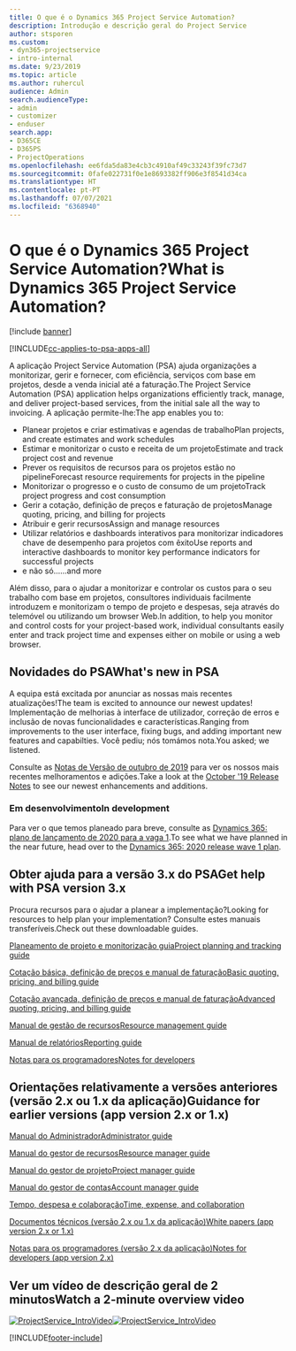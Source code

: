 ```yaml
---
title: O que é o Dynamics 365 Project Service Automation?
description: Introdução e descrição geral do Project Service
author: stsporen
ms.custom:
- dyn365-projectservice
- intro-internal
ms.date: 9/23/2019
ms.topic: article
ms.author: ruhercul
audience: Admin
search.audienceType:
- admin
- customizer
- enduser
search.app:
- D365CE
- D365PS
- ProjectOperations
ms.openlocfilehash: ee6fda5da83e4cb3c4910af49c33243f39fc73d7
ms.sourcegitcommit: 0fafe022731f0e1e8693382ff906e3f8541d34ca
ms.translationtype: HT
ms.contentlocale: pt-PT
ms.lasthandoff: 07/07/2021
ms.locfileid: "6368940"
---
```

# <a name="what-is-dynamics-365-project-service-automation"></a><span data-ttu-id="3d16a-103">O que é o Dynamics 365 Project Service Automation?</span><span class="sxs-lookup"><span data-stu-id="3d16a-103">What is Dynamics 365 Project Service Automation?</span></span>

[!include [banner](../includes/psa-now-project-operations.md)]

[!INCLUDE[cc-applies-to-psa-apps-all](../includes/cc-applies-to-psa-apps-all.md)]

<span data-ttu-id="3d16a-104">A aplicação Project Service Automation (PSA) ajuda organizações a monitorizar, gerir e fornecer, com eficiência, serviços com base em projetos, desde a venda inicial até a faturação.</span><span class="sxs-lookup"><span data-stu-id="3d16a-104">The Project Service Automation (PSA) application helps organizations efficiently track, manage, and deliver project-based services, from the initial sale all the way to invoicing.</span></span> <span data-ttu-id="3d16a-105">A aplicação permite-lhe:</span><span class="sxs-lookup"><span data-stu-id="3d16a-105">The app enables you to:</span></span>

- <span data-ttu-id="3d16a-106">Planear projetos e criar estimativas e agendas de trabalho</span><span class="sxs-lookup"><span data-stu-id="3d16a-106">Plan projects, and create estimates and work schedules</span></span>
- <span data-ttu-id="3d16a-107">Estimar e monitorizar o custo e receita de um projeto</span><span class="sxs-lookup"><span data-stu-id="3d16a-107">Estimate and track project cost and revenue</span></span>
- <span data-ttu-id="3d16a-108">Prever os requisitos de recursos para os projetos estão no pipeline</span><span class="sxs-lookup"><span data-stu-id="3d16a-108">Forecast resource requirements for projects in the pipeline</span></span>
- <span data-ttu-id="3d16a-109">Monitorizar o progresso e o custo de consumo de um projeto</span><span class="sxs-lookup"><span data-stu-id="3d16a-109">Track project progress and cost consumption</span></span>
- <span data-ttu-id="3d16a-110">Gerir a cotação, definição de preços e faturação de projetos</span><span class="sxs-lookup"><span data-stu-id="3d16a-110">Manage quoting, pricing, and billing for projects</span></span>
- <span data-ttu-id="3d16a-111">Atribuir e gerir recursos</span><span class="sxs-lookup"><span data-stu-id="3d16a-111">Assign and manage resources</span></span>
- <span data-ttu-id="3d16a-112">Utilizar relatórios e dashboards interativos para monitorizar indicadores chave de desempenho para projetos com êxito</span><span class="sxs-lookup"><span data-stu-id="3d16a-112">Use reports and interactive dashboards to monitor key performance indicators for successful projects</span></span>
- <span data-ttu-id="3d16a-113">e não só...</span><span class="sxs-lookup"><span data-stu-id="3d16a-113">...and more</span></span>

<span data-ttu-id="3d16a-114">Além disso, para o ajudar a monitorizar e controlar os custos para o seu trabalho com base em projetos, consultores individuais facilmente introduzem e monitorizam o tempo de projeto e despesas, seja através do telemóvel ou utilizando um browser Web.</span><span class="sxs-lookup"><span data-stu-id="3d16a-114">In addition, to help you monitor and control costs for your project-based work, individual consultants easily enter and track project time and expenses either on mobile or using a web browser.</span></span>

## <a name="whats-new-in-psa"></a><span data-ttu-id="3d16a-115">Novidades do PSA</span><span class="sxs-lookup"><span data-stu-id="3d16a-115">What's new in PSA</span></span>
<span data-ttu-id="3d16a-116">A equipa está excitada por anunciar as nossas mais recentes atualizações!</span><span class="sxs-lookup"><span data-stu-id="3d16a-116">The team is excited to announce our newest updates!</span></span> <span data-ttu-id="3d16a-117">Implementação de melhorias à interface de utilizador, correção de erros e inclusão de novas funcionalidades e características.</span><span class="sxs-lookup"><span data-stu-id="3d16a-117">Ranging from improvements to the user interface, fixing bugs, and adding important new features and capabilties.</span></span> <span data-ttu-id="3d16a-118">Você pediu; nós tomámos nota.</span><span class="sxs-lookup"><span data-stu-id="3d16a-118">You asked; we listened.</span></span>

<span data-ttu-id="3d16a-119">Consulte as [Notas de Versão de outubro de 2019](/dynamics365-release-plan/2019wave2/index) para ver os nossos mais recentes melhoramentos e adições.</span><span class="sxs-lookup"><span data-stu-id="3d16a-119">Take a look at the [October '19 Release Notes](/dynamics365-release-plan/2019wave2/index) to see our newest enhancements and additions.</span></span>

### <a name="in-development"></a><span data-ttu-id="3d16a-120">Em desenvolvimento</span><span class="sxs-lookup"><span data-stu-id="3d16a-120">In development</span></span>
<span data-ttu-id="3d16a-121">Para ver o que temos planeado para breve, consulte as [Dynamics 365: plano de lançamento de 2020 para a vaga 1](/dynamics365-release-plan/2020wave1/index).</span><span class="sxs-lookup"><span data-stu-id="3d16a-121">To see what we have planned in the near future, head over to the [Dynamics 365: 2020 release wave 1 plan](/dynamics365-release-plan/2020wave1/index).</span></span>

## <a name="get-help-with-psa-version-3x"></a><span data-ttu-id="3d16a-122">Obter ajuda para a versão 3.x do PSA</span><span class="sxs-lookup"><span data-stu-id="3d16a-122">Get help with PSA version 3.x</span></span>
<span data-ttu-id="3d16a-123">Procura recursos para o ajudar a planear a implementação?</span><span class="sxs-lookup"><span data-stu-id="3d16a-123">Looking for resources to help plan your implementation?</span></span> <span data-ttu-id="3d16a-124">Consulte estes manuais transferíveis.</span><span class="sxs-lookup"><span data-stu-id="3d16a-124">Check out these downloadable guides.</span></span>

 [<span data-ttu-id="3d16a-125">Planeamento de projeto e monitorização guia</span><span class="sxs-lookup"><span data-stu-id="3d16a-125">Project planning and tracking guide</span></span>](../psa/implementation-guides/project-planning-tracking.md)

 [<span data-ttu-id="3d16a-126">Cotação básica, definição de preços e manual de faturação</span><span class="sxs-lookup"><span data-stu-id="3d16a-126">Basic quoting, pricing, and billing guide</span></span>](../psa/implementation-guides/begin-quoting-pricing-billing.md)

 [<span data-ttu-id="3d16a-127">Cotação avançada, definição de preços e manual de faturação</span><span class="sxs-lookup"><span data-stu-id="3d16a-127">Advanced quoting, pricing, and billing guide</span></span>](../psa/implementation-guides/adv-quoting-pricing-billing.md)

 [<span data-ttu-id="3d16a-128">Manual de gestão de recursos</span><span class="sxs-lookup"><span data-stu-id="3d16a-128">Resource management guide</span></span>](../psa/implementation-guides/resource-management-guide.md)

 [<span data-ttu-id="3d16a-129">Manual de relatórios</span><span class="sxs-lookup"><span data-stu-id="3d16a-129">Reporting guide</span></span>](../psa/implementation-guides/reporting-guide.md)

 [<span data-ttu-id="3d16a-130">Notas para os programadores</span><span class="sxs-lookup"><span data-stu-id="3d16a-130">Notes for developers</span></span>](../psa/developer-guides/overview-dev-notes-v3.x.md)

## <a name="guidance-for-earlier-versions-app-version-2x-or-1x"></a><span data-ttu-id="3d16a-131">Orientações relativamente a versões anteriores (versão 2.x ou 1.x da aplicação)</span><span class="sxs-lookup"><span data-stu-id="3d16a-131">Guidance for earlier versions (app version 2.x or 1.x)</span></span>
 [<span data-ttu-id="3d16a-132">Manual do Administrador</span><span class="sxs-lookup"><span data-stu-id="3d16a-132">Administrator guide</span></span>](../psa/admin-guide.md)

 [<span data-ttu-id="3d16a-133">Manual do gestor de recursos</span><span class="sxs-lookup"><span data-stu-id="3d16a-133">Resource manager guide</span></span>](../psa/resource-manager-guide.md)

 [<span data-ttu-id="3d16a-134">Manual do gestor de projeto</span><span class="sxs-lookup"><span data-stu-id="3d16a-134">Project manager guide</span></span>](../psa/project-manager-guide.md)

 [<span data-ttu-id="3d16a-135">Manual do gestor de contas</span><span class="sxs-lookup"><span data-stu-id="3d16a-135">Account manager guide</span></span>](../psa/account-manager-guide.md)

 [<span data-ttu-id="3d16a-136">Tempo, despesa e colaboração</span><span class="sxs-lookup"><span data-stu-id="3d16a-136">Time, expense, and collaboration</span></span>](../psa/time-expense-collaboration-guide.md)

 [<span data-ttu-id="3d16a-137">Documentos técnicos (versão 2.x ou 1.x da aplicação)</span><span class="sxs-lookup"><span data-stu-id="3d16a-137">White papers (app version 2.x or 1.x)</span></span>](../psa/white-papers.md)

 [<span data-ttu-id="3d16a-138">Notas para os programadores (versão 2.x da aplicação)</span><span class="sxs-lookup"><span data-stu-id="3d16a-138">Notes for developers (app version 2.x)</span></span>](../psa/developer-guides/add-custom-qoi-forms-v2.x.md)

 ## <a name="watch-a-2-minute-overview-video"></a><span data-ttu-id="3d16a-139">Ver um vídeo de descrição geral de 2 minutos</span><span class="sxs-lookup"><span data-stu-id="3d16a-139">Watch a 2-minute overview video</span></span>
 <a name="heroArea"></a> <span data-ttu-id="3d16a-140">[![ProjectService_IntroVideo](../psa/media/project-service-intro-video.png "ProjectService_IntroVideo")](https://go.microsoft.com/fwlink/p/?LinkId=799457)</span><span class="sxs-lookup"><span data-stu-id="3d16a-140">[![ProjectService_IntroVideo](../psa/media/project-service-intro-video.png "ProjectService_IntroVideo")](https://go.microsoft.com/fwlink/p/?LinkId=799457)</span></span>




[!INCLUDE[footer-include](../includes/footer-banner.md)]